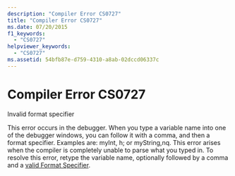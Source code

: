 ```yaml
---
description: "Compiler Error CS0727"
title: "Compiler Error CS0727"
ms.date: 07/20/2015
f1_keywords: 
  - "CS0727"
helpviewer_keywords: 
  - "CS0727"
ms.assetid: 54bfb87e-d759-4310-a8ab-02dccd06337c
---
```

# Compiler Error CS0727
Invalid format specifier  
  
 This error occurs in the debugger. When you type a variable name into one of the debugger windows, you can follow it with a comma, and then a format specifier. Examples are: myInt, h; or myString,nq. This error arises when the compiler is completely unable to parse what you typed in. To resolve this error, retype the variable name, optionally followed by a comma and a [valid Format Specifier](/visualstudio/debugger/format-specifiers-in-csharp).
